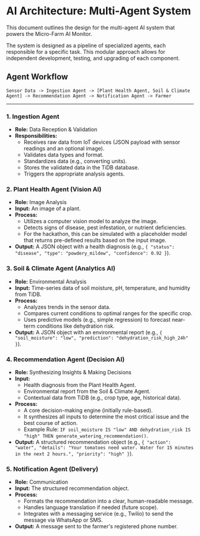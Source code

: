 # AI Architecture: Multi-Agent System

This document outlines the design for the multi-agent AI system that powers the Micro-Farm AI Monitor.

The system is designed as a pipeline of specialized agents, each responsible for a specific task. This modular approach allows for independent development, testing, and upgrading of each component.

## Agent Workflow

`Sensor Data -> Ingestion Agent -> [Plant Health Agent, Soil & Climate Agent] -> Recommendation Agent -> Notification Agent -> Farmer`

---

### 1. Ingestion Agent

*   **Role:** Data Reception & Validation
*   **Responsibilities:**
    *   Receives raw data from IoT devices (JSON payload with sensor readings and an optional image).
    *   Validates data types and format.
    *   Standardizes data (e.g., converting units).
    *   Stores the validated data in the TiDB database.
    *   Triggers the appropriate analysis agents.

### 2. Plant Health Agent (Vision AI)

*   **Role:** Image Analysis
*   **Input:** An image of a plant.
*   **Process:**
    *   Utilizes a computer vision model to analyze the image.
    *   Detects signs of disease, pest infestation, or nutrient deficiencies.
    *   For the hackathon, this can be simulated with a placeholder model that returns pre-defined results based on the input image.
*   **Output:** A JSON object with a health diagnosis (e.g., `{ "status": "disease", "type": "powdery_mildew", "confidence": 0.92 }`).

### 3. Soil & Climate Agent (Analytics AI)

*   **Role:** Environmental Analysis
*   **Input:** Time-series data of soil moisture, pH, temperature, and humidity from TiDB.
*   **Process:**
    *   Analyzes trends in the sensor data.
    *   Compares current conditions to optimal ranges for the specific crop.
    *   Uses predictive models (e.g., simple regression) to forecast near-term conditions like dehydration risk.
*   **Output:** A JSON object with an environmental report (e.g., `{ "soil_moisture": "low", "prediction": "dehydration_risk_high_24h" }`).

### 4. Recommendation Agent (Decision AI)

*   **Role:** Synthesizing Insights & Making Decisions
*   **Input:**
    *   Health diagnosis from the Plant Health Agent.
    *   Environmental report from the Soil & Climate Agent.
    *   Contextual data from TiDB (e.g., crop type, age, historical data).
*   **Process:**
    *   A core decision-making engine (initially rule-based).
    *   It synthesizes all inputs to determine the most critical issue and the best course of action.
    *   Example Rule: `IF soil_moisture IS "low" AND dehydration_risk IS "high" THEN generate_watering_recommendation()`.
*   **Output:** A structured recommendation object (e.g., `{ "action": "water", "details": "Your tomatoes need water. Water for 15 minutes in the next 2 hours.", "priority": "high" }`).

### 5. Notification Agent (Delivery)

*   **Role:** Communication
*   **Input:** The structured recommendation object.
*   **Process:**
    *   Formats the recommendation into a clear, human-readable message.
    *   Handles language translation if needed (future scope).
    *   Integrates with a messaging service (e.g., Twilio) to send the message via WhatsApp or SMS.
*   **Output:** A message sent to the farmer's registered phone number.
